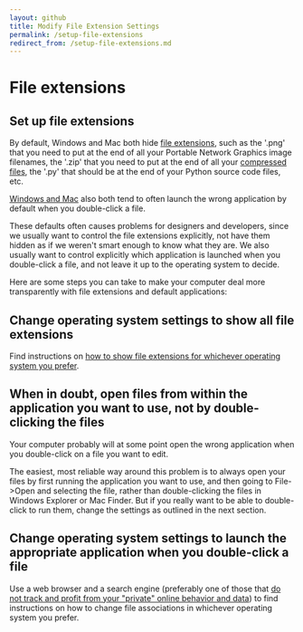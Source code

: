 ```yaml
---
layout: github
title: Modify File Extension Settings
permalink: /setup-file-extensions
redirect_from: /setup-file-extensions.md
---
```


# File extensions

## Set up file extensions

By default, Windows and Mac both hide [file extensions](https://knowledge.kitchen/Basic_computer_concepts#File_extensions), such as the \'.png\' that you need to put at the end of all your Portable Network Graphics image filenames, the \'.zip\' that you need to put at
the end of all your [compressed files](https://knowledge.kitchen/Basic_computer_concepts#Compressed_files), the \'.py\' that should be at the end of your Python source code files, etc.

[Windows and Mac](https://knowledge.kitchen/Popular_operating_systems_and_trends) also both tend to often launch the wrong application by default when you double-click a file.

These defaults often causes problems for designers and developers, since we usually want to control the file extensions explicitly, not have them hidden as if we weren\'t smart enough to know what they are. We also usually want to control explicitly which application is launched when you double-click a file, and not leave it up to the operating system to decide.

Here are some steps you can take to make your computer deal more
transparently with file extensions and default applications:

## Change operating system settings to show all file extensions

Find instructions on [how to show file extensions for whichever operating system you prefer](https://duckduckgo.com/?q=how+to+show+file+extensions&t=brave&ia=web).

## When in doubt, open files from within the application you want to use, not by double-clicking the files

Your computer probably will at some point open the wrong application when you double-click on a file you want to edit.

The easiest, most reliable way around this problem is to always open your files by first running the application you want to use, and then going to File-\>Open and selecting the file, rather than double-clicking the files in Windows Explorer or Mac Finder. But if you really want to be able to double-click to run them, change the settings as outlined in the next section.

## Change operating system settings to launch the appropriate application when you double-click a file

Use a web browser and a search engine (preferably one of those that [do not track and profit from your \"private\" online behavior and data](https://restoreprivacy.com/private-search-engine/)) to find instructions on how to change file associations in whichever operating system you prefer.
